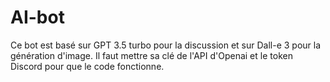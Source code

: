 # AI-bot
Ce bot est basé sur GPT 3.5 turbo pour la discussion et sur Dall-e 3 pour la génération d'image.
Il faut mettre sa clé de l'API d'Openai et le token Discord pour que le code fonctionne.
